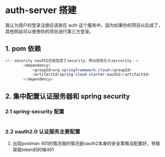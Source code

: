 # auth-server 搭建

我认为用户的登录注册应该放在 auth 这个服务中。因为如果你的项目以后成了，其他网站可以使用你的项目进行第三方登录。

## 1. pom 依赖

```java
<!--security oauth2已经包含了security，所以别在引入sercurity-->
        <dependency>
            <groupId>org.springframework.cloud</groupId>
            <artifactId>spring-cloud-starter-oauth2</artifactId>
        </dependency>

```

## 2. 集中配置认证服务器和 spring security

### 2.1 spring-security 配置

```java


```

### 2.2 oauth2.0 认证服务主要配置

1. 出现postman 401的情况我的情况是oauth2本身的安全策略没配置好，导致获取token的时候401
